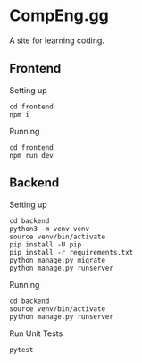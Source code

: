 # CompEng.gg

A site for learning coding.

## Frontend

Setting up

```
cd frontend
npm i
```

Running

```
cd frontend
npm run dev
```

## Backend

Setting up

```
cd backend
python3 -m venv venv
source venv/bin/activate
pip install -U pip
pip install -r requirements.txt
python manage.py migrate
python manage.py runserver
```

Running

```
cd backend
source venv/bin/activate
python manage.py runserver
```

Run Unit Tests

```
pytest
```
